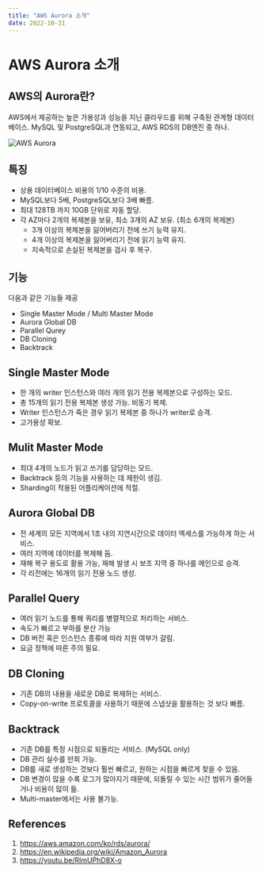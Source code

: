 ```yaml
---
title: "AWS Aurora 소개"
date: 2022-10-31
---
```


# AWS Aurora 소개

## AWS의 Aurora란?

AWS에서 제공하는 높은 가용성과 성능을 지닌 클라우드를 위해 구축된 관계형 데이터베이스. MySQL 및 PostgreSQL과 연동되고, AWS RDS의 DB엔진 중 하나.

![AWS Aurora](https://d1.awsstatic.com/Product-Page-Diagram_Amazon-Aurora_How-it-Works%402x.7f9807e25a7f6294f9a7d7d5e1b073999c345037.png)

## 특징

- 상용 데이터베이스 비용의 1/10 수준의 비용.
- MySQL보다 5배, PostgreSQL보다 3배 빠름.
- 최대 128TB 까지 10GB 단위로 자동 할당.
- 각 AZ마다 2개의 복제본을 보유, 최소 3개의 AZ 보유. (최소 6개의 복제본)
  - 3개 이상의 복제본을 잃어버리기 전에 쓰기 능력 유지.
  - 4개 이상의 복제본을 잃어버리기 전에 읽기 능력 유지.
  - 지속적으로 손실된 복제본을 검사 후 복구.

## 기능

다음과 같은 기능들 제공

- Single Master Mode / Multi Master Mode
- Aurora Global DB
- Parallel Qurey
- DB Cloning
- Backtrack

## Single Master Mode

- 한 개의 writer 인스턴스와 여러 개의 읽기 전용 복제본으로 구성하는 모드.
- 총 15개의 읽기 전용 복제본 생성 가능. 비동기 복제.
- Writer 인스턴스가 죽은 경우 읽기 복제본 중 하나가 writer로 승격.
- 고가용성 확보.

## Mulit Master Mode

- 최대 4개의 노드가 읽고 쓰기를 담당하는 모드.
- Backtrack 등의 기능을 사용하는 데 제한이 생김.
- Sharding이 적용된 어플리케이션에 적절.

## Aurora Global DB

- 전 세계의 모든 지역에서 1초 내의 지연시간으로 데이터 엑세스를 가능하게 하는 서비스.
- 여러 지역에 데이터를 복제해 둠.
- 재해 복구 용도로 활용 가능, 재해 발생 시 보조 지역 중 하나를 메인으로 승격.
- 각 리전에는 16개의 읽기 전용 노드 생성.

## Parallel Query

- 여러 읽기 노드를 통해 쿼리를 병렬적으로 처리하는 서비스.
- 속도가 빠르고 부하를 분산 가능
- DB 버전 혹은 인스턴스 종류에 따라 지원 여부가 갈림.
- 요금 정책에 따른 주의 필요.

## DB Cloning

- 기존 DB의 내용을 새로운 DB로 복제하는 서비스.
- Copy-on-write 프로토콜을 사용하기 때문에 스냅샷을 활용하는 것 보다 빠름.

## Backtrack

- 기존 DB를 특정 시점으로 되돌리는 서비스. (MySQL only)
- DB 관리 실수를 만회 가능.
- DB를 새로 생성하는 것보다 훨씬 빠르고, 원하는 시점을 빠르게 찾을 수 있음.
- DB 변경이 많을 수록 로그가 많아지기 때문에, 되돌릴 수 있는 시간 범위가 줄어들거나 비용이 많이 듦.
- Multi-master에서는 사용 불가능.

## References

1. https://aws.amazon.com/ko/rds/aurora/
2. https://en.wikipedia.org/wiki/Amazon_Aurora
3. https://youtu.be/RImUPhD8X-o
